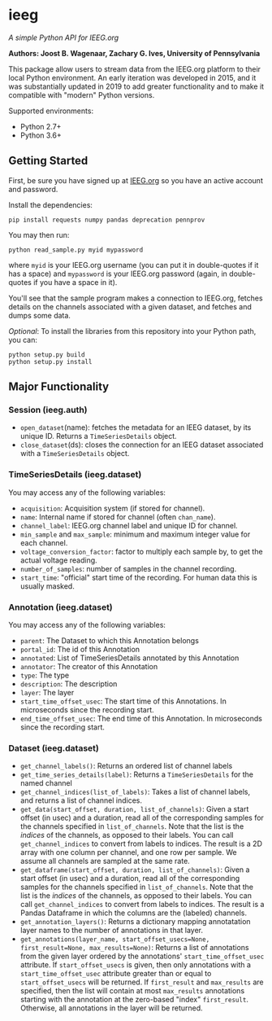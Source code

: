 # ieeg
*A simple Python API for IEEG.org*

**Authors: Joost B. Wagenaar, Zachary G. Ives, University of Pennsylvania**

This package allow users to stream data from the IEEG.org platform to their local Python environment.  An early iteration was developed in 2015, and it was substantially updated in 2019 to add greater functionality and to make it compatible with "modern" Python versions.  

Supported environments:
* Python 2.7+
* Python 3.6+

## Getting Started

First, be sure you have signed up at [IEEG.org](www.ieeg.org) so you have an active account and password.

Install the dependencies:
```
pip install requests numpy pandas deprecation pennprov
```

You may then run:
```
python read_sample.py myid mypassword
```

where `myid` is your IEEG.org username (you can put it in double-quotes if it has a space) and `mypassword` is your IEEG.org password (again, in double-quotes if you have a space in it).

You'll see that the sample program makes a connection to IEEG.org, fetches details on the channels associated with a given dataset, and fetches and dumps some data.

*Optional*: To install the libraries from this repository into your Python path, you can:

```
python setup.py build
python setup.py install
```  

## Major Functionality

### Session (ieeg.auth)

* `open_dataset`(name):  fetches the metadata for an IEEG dataset, by its unique ID.  Returns a `TimeSeriesDetails` object.
* `close_dataset`(ds):  closes the connection for an IEEG dataset associated with a `TimeSeriesDetails` object.

### TimeSeriesDetails (ieeg.dataset)

You may access any of the following variables:
* `acquisition`: Acquisition system (if stored for channel).
* `name`: Internal name if stored for channel (often `chan_name`).
* `channel_label`: IEEG.org channel label and unique ID for channel.
* `min_sample` and `max_sample`: minimum and maximum integer value for each channel.
* `voltage_conversion_factor`: factor to multiply each sample by, to get the actual voltage reading.
* `number_of_samples`: number of samples in the channel recording.
* `start_time`: "official" start time of the recording. For human data this is usually masked.

### Annotation (ieeg.dataset)

You may access any of the following variables:
* `parent`: The Dataset to which this Annotation belongs
* `portal_id`: The id of this Annotation
* `annotated`: List of TimeSeriesDetails annotated by this Annotation
* `annotator`: The creator of this Annotation
* `type`: The type
* `description`: The description
* `layer`: The layer
* `start_time_offset_usec`: The start time of this Annotations. In microseconds since the recording start.
* `end_time_offset_usec`: The end time of this Annotation. In microseconds since the recording start.

### Dataset (ieeg.dataset)

* `get_channel_labels()`: Returns an ordered list of channel labels
* `get_time_series_details(label)`: Returns a `TimeSeriesDetails` for the named channel
* `get_channel_indices(list_of_labels)`: Takes a list of channel labels, and returns a list of channel indices.
* `get_data(start_offset, duration, list_of_channels)`: Given a start offset (in usec) and a duration, read all of the corresponding samples for the channels specified in `list_of_channels`.  Note that the list is the *indices* of the channels, as opposed to their labels.  You can call `get_channel_indices` to convert from labels to indices.  The result is a 2D array with one column per channel, and one row per sample.  We assume all channels are sampled at the same rate.
* `get_dataframe(start_offset, duration, list_of_channels)`: Given a start offset (in usec) and a duration, read all of the corresponding samples for the channels specified in `list_of_channels`.  Note that the list is the *indices* of the channels, as opposed to their labels.  You can call `get_channel_indices` to convert from labels to indices.  The result is a Pandas Dataframe in which the columns are the (labeled) channels.
* `get_annotation_layers()`: Returns a dictionary mapping annotatation layer names to the number of annotations in that layer.
* `get_annotations(layer_name, start_offset_usecs=None, first_result=None, max_results=None)`: Returns a list of annotations from the given layer ordered by the annotations' `start_time_offset_usec` attribute. If `start_offset_usecs` is given, then only annotations with a `start_time_offset_usec` attribute greater than or equal to `start_offset_usecs` will be returned. If `first_result` and `max_results` are specified, then the list will contain at most `max_results` annotations starting with the annotation at the zero-based "index" `first_result`. Otherwise, all annotations in the layer will be returned.
